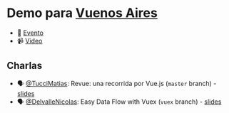 # Demo para [Vuenos Aires](https://www.meetup.com/vuenos-aires)

- 📍 [Evento](https://www.meetup.com/preview/vuenos-aires/events/242994257)
- 📹 [Video](https://youtu.be/AR2u7Z_o3WM)

## Charlas

- 🗣 [@TucciMatias](https://twitter.com/TucciMatias): Revue: una recorrida por Vue.js (`master` branch) - [slides](http://slides.com/matiastucci/revue-una-recorrida-por-vue-js/fullscreen)
- 🗣 [@DelvalleNicolas](https://twitter.com/DelvalleNicolas): Easy Data Flow with Vuex (`vuex` branch) - [slides](http://slides.com/ndelvalle/easy-data-flow-with-vuex/fullscreen)
